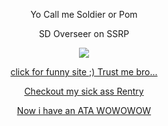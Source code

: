 <div align="center">

Yo Call me Soldier or Pom 

SD Overseer on SSRP

  ![](https://komarev.com/ghpvc/?username=i-hit-people&label=da+brochachos&color=445569)


   [click for funny site ;) Trust me bro...](https://natribu.org/en/)

   [Checkout my sick ass Rentry](https://rentry.co/michaelcaboose)

   [Now i have an ATA WOWOWOW](https://keeganruss.atabook.org/)
   
  </div>
